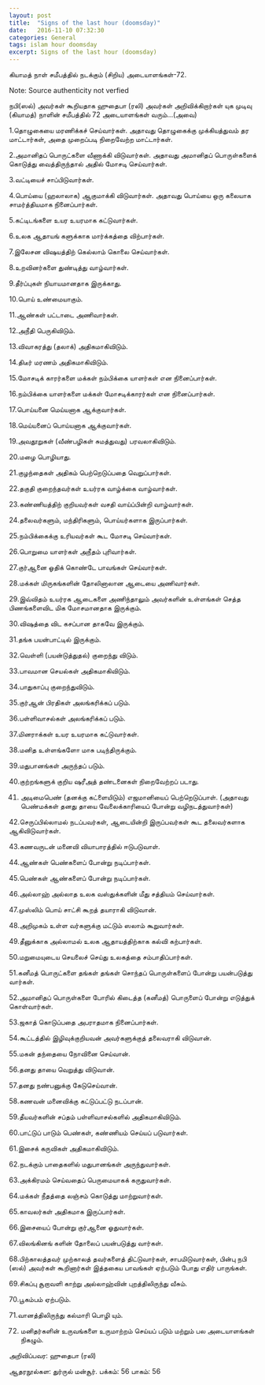 ```yaml
---
layout: post
title:  "Signs of the last hour (doomsday)"
date:   2016-11-10 07:32:30
categories: General
tags: islam hour doomsday
excerpt: Signs of the last hour (doomsday)
---
```


கியாமத் நாள் சமீபத்தில் நடக்கும் (சிறிய) அடையாளங்கள்-72.

Note: Source authenticity not verfied

நபி(ஸல்) அவர்கள் கூறியதாக ஹுதைபா (ரலி) அவர்கள் அறிவிக்கிறார்கள் யுக முடிவு (கியாமத்) நாளின் சமீபத்தில் 72 அடையாளங்கள் வரும்...(அவை)

1.தொழுகையை மரணிக்கச் செய்வார்கள். அதாவது தொழுகைக்கு முக்கியத்துவம் தர மாட்டார்கள், அதை முறைப்படி நிறைவேற்ற மாட்டார்கள்.

2.அமானிதப் பொருட்களை வீணாக்கி விடுவார்கள். அதாவது அமானிதப் பொருள்களைக் கொடுத்து வைத்திருந்தால் அதில் மோசடி செய்வார்கள்.

3.வட்டியைச் சாப்பிடுவார்கள்.

4.பொய்யை (ஹலாலாக) ஆகுமாக்கி விடுவார்கள். அதாவது பொய்யை ஒரு கலையாக சாமர்த்தியமாக நினைப்பார்கள்.

5.கட்டிடங்களை உயர உயரமாக கட்டுவார்கள்.

6.உலக ஆதாயங் களுக்காக மார்க்கத்தை விற்பார்கள்.

7.இலேசன விஷயத்திற்  கெல்லாம் கொலை செய்வார்கள்.

8.உறவினர்களை துண்டித்து வாழ்வார்கள்.

9.தீர்ப்புகள் நியாயமானதாக இருக்காது.

10.பொய் உண்மையாகும்.

11.ஆண்கள் பட்டாடை அணிவார்கள்.

12.அநீதி பெருகிவிடும்.

13.விவாகரத்து (தலாக்)  அதிகமாகிவிடும்.

14.திடீர் மரணம் அதிகமாகிவிடும்.

15.மோசடிக் காரர்களை மக்கள் நம்பிக்கை யாளர்கள் என நினைப்பார்கள்.

16.நம்பிக்கை யாளர்களை மக்கள் மோசடிக்காரர்கள் என நினைப்பார்கள்.

17.பொய்யனை மெய்யனாக ஆக்குவார்கள்.

18.மெய்யனைப் பொய்யனாக ஆக்குவார்கள்.

19.அவதூறுகள் (வீண்பழிகள் சுமத்துவது) பரவலாகிவிடும்.

20.மழை பொழியாது.

21.குழந்தைகள் அதிகம் பெற்றெடுப்பதை வெறுப்பார்கள்.

22.தகுதி குறைந்தவர்கள் உயர்ரக வாழ்க்கை வாழ்வார்கள்.

23.கண்ணியத்திற் குறியவர்கள்  வசதி வாய்ப்பின்றி வாழ்வார்கள்.

24.தலைவர்களும், மந்திரிகளும், பொய்யர்களாக இருப்பார்கள்.

25.நம்பிக்கைக்கு உரியவர்கள் கூட மோசடி செய்வார்கள்.

26.பொறுமை யாளர்கள் அநீதம் புரிவார்கள்.

27.குர்ஆனை ஓதிக் கொண்டே பாவங்கள் செய்வார்கள்.

28.மக்கள் மிருகங்களின் தோலினாலான ஆடையை அணிவார்கள்.

29.இவ்விதம் உயர்ரக ஆடைகளை அணிந்தாலும் அவர்களின் உள்ளங்கள் செத்த பிணங்களைவிட மிக மோசமானதாக இருக்கும்.

30.விஷத்தை விட கசப்பான தாகவே இருக்கும்.

31.தங்க பயன்பாட்டில் இருக்கும்.

32.வெள்ளி (பயன்டுத்துதல்) குறைந்து விடும்.

33.பாவமான செயல்கள் அதிகமாகிவிடும்.

34.பாதுகாப்பு குறைந்துவிடும்.

35.குர்ஆன் பிரதிகள் அலங்கரிக்கப் படும்.

36.பள்ளிவாசல்கள் அலங்கரிக்கப் படும்.

37.மினராக்கள் உயர உயரமாக கட்டுவார்கள்.

38.மனித உள்ளங்களோ மாசு படிந்திருக்கும்.

39.மதுபானங்கள் அருந்தப் படும்.

40.குற்றங்களுக் குறிய ஷரீஅத் தண்டனைகள் நிறைவேற்றப் படாது.

41. அடிமைபெண் (தனக்கு கட்ளையிடும்) எஜமானியைப் பெற்றெடுப்பாள்.
(அதாவது பெண்மக்கள் தனது தாயை வேலைக்காரியைப் போன்று வழிநடத்துவார்கள்)

42.செருப்பில்லாமல் நடப்பவர்கள், ஆடையின்றி இருப்பவர்கள் கூட தலைவர்களாக ஆகிவிடுவார்கள்.

43.கணவருடன் மனைவி வியாபாரத்தில் ஈடுபடுவாள்.

44.ஆண்கள் பெண்களைப் போன்று நடிப்பார்கள்.

45.பெண்கள் ஆண்களைப் போன்று நடிப்பார்கள்.

46.அல்லாஹ் அல்லாத உலக வஸ்துக்களின் மீது சத்தியம் செய்வார்கள்.

47.முஸ்லிம் பொய் சாட்சி கூறத் தயாராகி விடுவான்.

48.அறிமுகம் உள்ள வர்களுக்கு மட்டும் ஸலாம் கூறுவார்கள்.

49.தீனுக்காக அல்லாமல் உலக ஆதாயத்திற்காக கல்வி கற்பார்கள்.

50.மறுமையுடைய செயலைச் செய்து உலகத்தை சம்பாதிப்பார்கள்.

51.கனீமத் பொருட்களை தங்கள் தங்கள் சொந்தப் பொருள்களைப் போன்று பயன்படுத்து  வார்கள்.

52.அமானிதப் பொருள்களை போரில் கிடைத்த (கனீமத்) பொருளைப் போன்று எடுத்துக் கொள்வார்கள்.

53.ஜகாத் கொடுப்பதை அபராதமாக நினைப்பார்கள்.

54.கூட்டத்தில் இழிவுக்குறியவன் அவர்களுக்குத் தலைவராகி விடுவான்.

55.மகன் தந்தையை நோவினை செய்வான்.

56.தனது தாயை வெறுத்து விடுவான்.

57.தனது நண்பனுக்கு கேடுசெய்வான்.

58.கணவன் மனைவிக்கு கட்டுப்பட்டு நடப்பான்.

59.தீயவர்களின் சப்தம் பள்ளிவாசல்களில் அதிகமாகிவிடும்.

60.பாட்டுப் பாடும் பெண்கள், கண்ணியம் செய்யப் படுவார்கள்.

61.இசைக் கருவிகள் அதிகமாகிவிடும்.

62.நடக்கும் பாதைகளில் மதுபானங்கள் அருந்துவார்கள்.

63.அக்கிரமம் செய்வதைப் பெருமையாகக் கருதுவார்கள்.

64.மக்கள் நீதத்தை லஞ்சம் கொடுத்து மாற்றுவார்கள்.

65.காவலர்கள் அதிகமாக இருப்பார்கள்.

66.இசையைப் போன்று குர்ஆனை ஓதுவார்கள்.

67.விலங்கினங் களின் தோலைப் பயன்படுத்து வார்கள்.

68.பிற்காலத்தவர் முற்காலத் தவர்களைத் திட்டுவார்கள், சாபமிடுவார்கள், பின்பு நபி (ஸல்) அவர்கள் கூறினார்கள் இத்தகைய பாவங்கள் ஏற்படும் போது எதிர் பாருங்கள்.

69.சிகப்பு சூறாவளி காற்று அல்லாஹ்வின் புறத்திலிருந்து வீசும்.

70.பூகம்பம் ஏற்படும்.

71.வானத்திலிருந்து
கல்மாரி பொழி யும்.

72. மனிதர்களின் உருவங்களை உருமாற்றம் செய்யப் படும் மற்றும் பல அடையாளங்கள் நிகழும்.

அறிவிப்பவர: ஹுதைபா (ரலி)

ஆதரநூல்கள: துர்ருல் மன்சூர்.
பக்கம்: 56
பாகம்: 56
